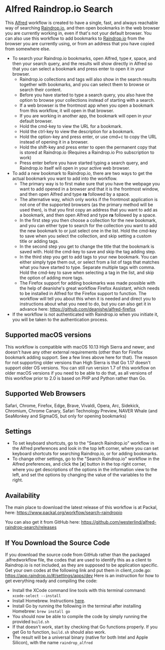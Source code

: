 # Alfred Raindrop.io Search
This [Alfred](https://www.alfredapp.com) workflow is created to have a single, fast, and always reachable way of searching [Raindrop.io](https://raindrop.io), and then open bookmarks in the web browser you are currently working in, even if that's not your default browser.
You can also use this workflow to add bookmarks to [Raindrop.io](https://raindrop.io) from the browser you are currently using, or from an address that you have copied from somewhere else.

- To search your Raindrop.io bookmarks, open Alfred, type **r**, space, and then your search query, and the results will show directly in Alfred so that you can select a bookmark and press enter to open it in your browser.
  - Raindrop.io collections and tags will also show in the search results together with bookmarks, and you can select them to browse or search their content.
  - Before you have started to type a search query, you also have the option to browse your collections instead of starting with a search.
  - If a web browser is the frontmost app when you open a bookmark from this workflow, it will open in that browser.
  - If you are working in another app, the bookmark will open in your default browser.
  - Hold the cmd-key to view the URL for a bookmark.
  - Hold the ctrl-key to view the description for a bookmark.
  - Hold the option-key and press enter, or use cmd+c to copy the URL instead of opening it in a browser.
  - Hold the shift-key and press enter to open the permanent copy that is stored at Raindrop.io (Requires a Raindrop.io Pro subscription to work)
  - Press enter before you have started typing a search query, and Raindrop.io itself will open in your active web browser.
- To add a new bookmark to Raindrop.io, there are two ways to get the actual bookmark you want to add into the workflow.
    - The primary way is to first make sure that you have the webpage you want to add opened in a browser and that it is the frontmost window, and then open Alfred and type **ra** followed by a space.
    - The alternative way, which only works if the frontmost application is not one of the supported browsers (as the primary method will be used then), is that you first copy an address that you want to add as a bookmark, and then open Alfred and type **ra** followed by a space.
  - In the first step you then choose a collection for the new bookmark, and you can either type to search for the collection you want to add the new bookmark to or just select one in the list. Hold the cmd-key to save when you select the collection, and skip setting a custom title or adding tags.
  - In the second step you get to change the title that the bookmark is saved with. Hold the cmd-key to save and skip the tag adding step.
  - In the third step you get to add tags to your new bookmark. You can either simply type them out, or select from a list of tags that matches what you have started to type. Separate multiple tags with comma. Hold the cmd-key to save when selecting a tag in the list, and skip the option of adding more tags.
  - The Firefox support for adding bookmarks was made possible with the help of deanishe's great workflow Firefox Assistant, which needs to be installed in Alfred for the Firefox support to function. The workflow will tell you about this when it is needed and direct you to instructions about what you need to do, but you can also get it in advance here: https://github.com/deanishe/alfred-firefox
- If the workflow is not authenticated with Raindrop.io when you initiate it, you will be taken to the authentication process.

## Supported macOS versions
This workflow is compatible with macOS 10.13 High Sierra and newer, and doesn't have any other external requirements (other than for Firefox bookmark adding support. See a few lines above here for that).
The reason for not supporting older versions than High Sierra is that Go 1.17 doesn't support older OS versions.
You can still run version 1.7 of this workflow on older macOS versions if you need to be able to do that, as all versions of this workflow prior to 2.0 is based on PHP and Python rather than Go.

## Supported Web Browsers
Safari, Chrome, Firefox, Edge, Brave, Vivaldi, Opera, Arc, Sidekick, Chromium, Chrome Canary, Safari Technology Preview, NAVER Whale (and SeaMonkey and SigmaOS, but only for opening bookmarks)

## Settings
- To set keyboard shortcuts, go to the "Search Raindrop.io" workflow in the Alfred preferences and look in the top left corner, where you can set keyboard shortcuts for searching Raindrop.io, or for adding bookmarks.
- To change other settings, go to the "Search Raindrop.io" workflow in the Alfred preferences, and click the [𝒙] button in the top right corner, where you get descriptions of the options in the information view to the left, and set the options by changing the value of the variables to the right.

## Availability
The main place to download the latest release of this workflow is at Packal, here:
https://www.packal.org/workflow/search-raindropio

You can also get it from GitHub here:
https://github.com/westerlind/alfred-raindrop-search/releases

## If You Download the Source Code
If you download the source code from GitHub rather than the packaged .alfredworkflow file, the codes that are used to identify this as a client to Raindrop.io is not included, as they are supposed to be application specific.
Get your own codes at the following link and put them in client_code.go:
https://app.raindrop.io/#/settings/apps/dev
Here is an instruction for how to get everything ready and compiling the code:
- Install the XCode command line tools with this terminal command: `xcode-select --install`
- Install Homebrew. Instructions [here](https://brew.sh/).
- Install Go by running the following in the terminal after installing Homebrew: `brew install go`
- You should now be able to compile the code by simply running the provided `build.sh`
- If that doesn't work, start by checking that Go functions properly. If you get Go to function, `build.sh` should also work.
- The result will be a universal binary (native for both Intel and Apple Silicon), with the name `raindrop_alfred`
